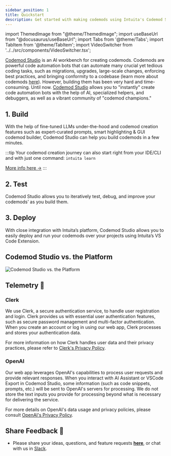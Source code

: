 ```yaml
---
sidebar_position: 1
title: Quickstart
description: Get started with making codemods using Intuita's Codemod Studio.
---
```


<head>
  <meta property='og:title' content='Quickstart | Codemod Studio'/>
  <meta property='og:description' content='The new way to build, share and run codemods at any scale.'/>
  <meta name='og:image' content='https://raw.githubusercontent.com/intuita-inc/intuita-docs/main/static/img/docs/codemod-studio/quickstart/codemod-studio-og.jpg'/>
  <meta property='og:image' content='https://raw.githubusercontent.com/intuita-inc/intuita-docs/main/static/img/docs/codemod-studio/quickstart/codemod-studio-og.jpg'/>
  
  <meta content="summary_large_image" name="twitter:card">
  <meta content="@intuita_io" name="twitter:site">
  <meta name='twitter:title' content='Quickstart | Codemod Studio'/>
  <meta name='twitter:description' content='The new way to build, share and run codemods at any scale.'/>
  <meta name='twitter:image' content='https://raw.githubusercontent.com/intuita-inc/intuita-docs/main/static/img/docs/codemod-studio/quickstart/codemod-studio-og.jpg'/>
</head>

import ThemedImage from "@theme/ThemedImage";
import useBaseUrl from "@docusaurus/useBaseUrl";
import Tabs from '@theme/Tabs';
import TabItem from '@theme/TabItem';
import VideoSwitcher from '../../src/components/VideoSwitcher.tsx';

[Codemod Studio](https://codemod.studio/) is an AI workbench for creating codemods. Codemods are powerful code automation bots that can automate many crucial yet tedious coding tasks, such as migrations, upgrades, large-scale changes, enforcing best practices, and bringing conformity to a codebase (learn more about codemods [here](https://docs.intuita.io/blog/what-are-codemods)). However, building them has been very hard and time-consuming. Until now. [Codemod Studio](https://codemod.studio/) allows you to "instantly" create code automation bots with the help of AI, specialized helpers, and debuggers, as well as a vibrant community of "codemod champions."

<VideoSwitcher 
lightImageSrc="/img/docs/codemod-studio/quickstart/codemod-studio-quickstart.mp4"
darkImageSrc="/img/docs/codemod-studio/quickstart/codemod-studio-quickstart.mp4"/>


## 1. Build

With the help of fine-tuned LLMs under-the-hood and codemod creation features such as expert-curated prompts, smart highlighting & GUI codemod builder, Codemod Studio can help you build codemods in a few minutes.

:::tip 
Your codemod creation journey can also start right from your IDE/CLI and with just one command: `intuita learn`

[More info here ->](../cli/advanced-usage#generate-codemod-from-file-diff)
:::

## 2. Test

Codemod Studio allows you to iteratively test, debug, and improve your codemods’ as you build them.

## 3. Deploy

With close integration with Intuita’s platform, Codemod Studio allows you to easily deploy and run your codemods over your projects using Intuita’s VS Code Extension.


## Codemod Studio vs. the Platform

![Codemod Studio vs. the Platform](/img/docs/codemod-studio/quickstart/intuita-platform-architecture-codemod-studio.png)

## Telemetry 🔭

### Clerk

We use Clerk, a secure authentication service, to handle user registration and login. Clerk provides us with essential user authentication features, such as secure password management and multi-factor authentication. When you create an account or log in using our web app, Clerk processes and stores your authentication data.

For more information on how Clerk handles user data and their privacy practices, please refer to [Clerk's Privacy Policy](https://clerk.com/privacy).

### OpenAI

Our web app leverages OpenAI's capabilities to process user requests and provide relevant responses. When you interact with AI Assistant or VSCode Export in Codemod Studio, some information (such as code snippets, prompts, etc.) will be sent to OpenAI's servers for processing. We do not store the text inputs you provide for processing beyond what is necessary for delivering the service.

For more details on OpenAI's data usage and privacy policies, please consult [OpenAI's Privacy Policy](https://openai.com/policies/privacy-policy).

## Share Feedback 🎁

- Please share your ideas, questions, and feature requests **[here](https://feedback.intuita.io/)**, or chat with us in [Slack](https://join.slack.com/t/intuita-inc/shared_invite/zt-1tvxm6ct0-mLZld_78yguDYOSM7DM7Cw).



